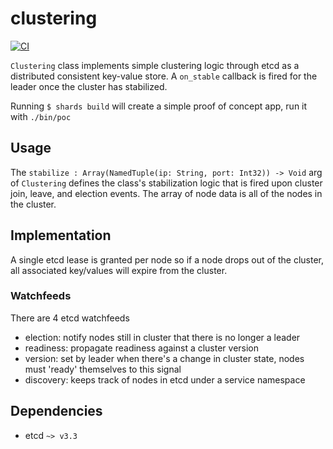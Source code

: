 # clustering

[![CI](https://github.com/place-labs/clustering/actions/workflows/ci.yml/badge.svg)](https://github.com/place-labs/clustering/actions/workflows/ci.yml)

`Clustering` class implements simple clustering logic through etcd as a distributed consistent key-value store.
A `on_stable` callback is fired for the leader once the cluster has stabilized.

Running `$ shards build` will create a simple proof of concept app, run it with `./bin/poc`

## Usage

The `stabilize : Array(NamedTuple(ip: String, port: Int32)) -> Void` arg of `Clustering` defines the class's stabilization logic that is fired upon cluster join, leave, and election events.
The array of node data is all of the nodes in the cluster.

## Implementation

A single etcd lease is granted per node so if a node drops out of the cluster,
all associated key/values will expire from the cluster.

### Watchfeeds

There are 4 etcd watchfeeds

- election: notify nodes still in cluster that there is no longer a leader
- readiness: propagate readiness against a cluster version
- version: set by leader when there's a change in cluster state, nodes must 'ready' themselves to this signal
- discovery: keeps track of nodes in etcd under a service namespace

## Dependencies

- etcd `~> v3.3`
